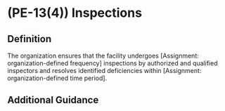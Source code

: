 
# (PE-13(4)) Inspections

## Definition

The organization ensures that the facility undergoes [Assignment: organization-defined frequency] inspections by authorized and qualified inspectors and resolves identified deficiencies within [Assignment: organization-defined time period].

## Additional Guidance


